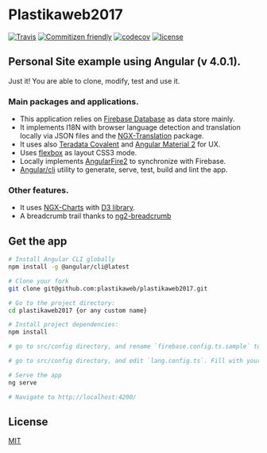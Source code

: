 # Plastikaweb2017

[![Travis](https://img.shields.io/travis/plastikaweb/plastikaweb2017.svg)](https://travis-ci.org/plastikaweb/plastikaweb2017)
[![Commitizen friendly](https://img.shields.io/badge/commitizen-friendly-brightgreen.svg)](http://commitizen.github.io/cz-cli/)
[![codecov](https://codecov.io/gh/plastikaweb/plastikaweb2017/branch/master/graph/badge.svg)](https://codecov.io/gh/plastikaweb/plastikaweb2017)
[![license](https://img.shields.io/github/license/mashape/apistatus.svg)](https://choosealicense.com/licenses/mit/)

## Personal Site example using Angular (v 4.0.1).
Just it! You are able to clone, modify, test and use it.

### Main packages and applications.
- This application relies on [Firebase Database](https://firebase.google.com/) as data store mainly. 
- It implements I18N with browser language detection and translation locally via JSON files and the [NGX-Translation](https://github.com/ngx-translate/core) package.
- It uses also [Teradata Covalent](https://teradata.github.io/covalent) and [Angular Material 2](https://github.com/angular/material2) for UX. 
- Uses [flexbox](https://www.w3.org/TR/css-flexbox-1) as layout CSS3 mode.
- Locally implements [AngularFire2](https://github.com/angular/angularfire2) to synchronize with Firebase.
- [Angular/cli](https://cli.angular.io/) utility to generate, serve, test, build and lint the app.

### Other features.
- It uses [NGX-Charts](https://swimlane.gitbooks.io/ngx-charts/content/) with [D3 library](https://d3js.org/).
- A breadcrumb trail thanks to [ng2-breadcrumb](https://github.com/gmostert/ng2-breadcrumb)

## Get the app
```sh
# Install Angular CLI globally
npm install -g @angular/cli@latest

# Clone your fork
git clone git@github.com:plastikaweb/plastikaweb2017.git

# Go to the project directory:
cd plastikaweb2017 {or any custom name}

# Install project dependencies:
npm install

# go to src/config directory, and rename `firebase.config.ts.sample` to `firebase.config.ts`. Fill with your firebase database data.

# go to src/config directory, and edit `lang.config.ts`. Fill with your app languages and the default app language.

# Serve the app
ng serve

# Navigate to http://localhost:4200/

```

License
----

[MIT](https://github.com/plastikaweb/plastikaweb2017/blob/master/LICENSE.md)
